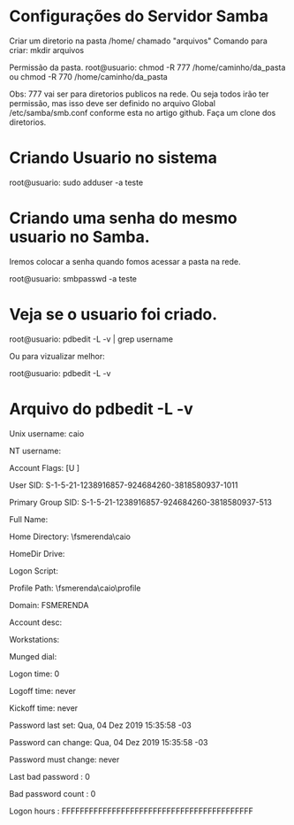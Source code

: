 # Configurações do Servidor Samba


Criar um diretorio na pasta /home/ chamado "arquivos" 
  Comando para criar: mkdir arquivos
  
Permissão da pasta.
root@usuario: chmod -R 777 /home/caminho/da_pasta ou chmod -R 770 /home/caminho/da_pasta
 
Obs: 777 vai ser para diretorios publicos na rede. Ou seja todos irão ter permissão, mas isso deve ser definido no arquivo Global /etc/samba/smb.conf conforme esta no artigo github. Faça um clone dos diretorios.

# Criando Usuario no sistema
root@usuario: sudo adduser -a teste

# Criando uma senha do mesmo usuario no Samba. 

Iremos colocar a senha quando fomos acessar a pasta na rede.

root@usuario: smbpasswd -a teste

# Veja se o usuario foi criado.

root@usuario: pdbedit -L -v | grep username

Ou para vizualizar melhor:  

root@usuario: pdbedit -L -v  


# Arquivo do pdbedit -L -v 


Unix username:        caio

NT username:

Account Flags:        [U          ]

User SID:             S-1-5-21-1238916857-924684260-3818580937-1011

Primary Group SID:    S-1-5-21-1238916857-924684260-3818580937-513 

Full Name:

Home Directory:       \\fsmerenda\caio

HomeDir Drive:

Logon Script:

Profile Path:         \\fsmerenda\caio\profile

Domain:               FSMERENDA

Account desc:

Workstations:

Munged dial:

Logon time:           0

Logoff time:          never

Kickoff time:         never

Password last set:    Qua, 04 Dez 2019 15:35:58 -03

Password can change:  Qua, 04 Dez 2019 15:35:58 -03

Password must change: never

Last bad password   : 0

Bad password count  : 0

Logon hours         : FFFFFFFFFFFFFFFFFFFFFFFFFFFFFFFFFFFFFFFFFF


